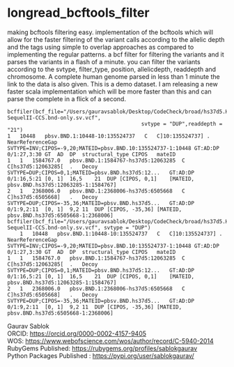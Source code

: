 # longread_bcftools_filter
making bcftools filtering easy. implementation of the bcftools which will allow for the faster filtering of the variant calls according to the allelic depth and the tags using simple to overlap approaches as compared to implementing the regular patterns. a bcf filter for filtering the variants and it parses the variants in a flash of a minute. you can filter the variants according to the svtype, filter_type, position, allelicdepth, readdepth and chromosome. A complete human genome parsed in less than 1 minute the link to the data is also given. This is a demo dataset. I am releasing a new faster scala implementation which will be more faster than this and can parse the complete in a flick of a second.

```
bcffiler(bcf_file="/Users/gauravsablok/Desktop/CodeCheck/broad/hs37d5.HG002-SequelII-CCS.bnd-only.sv.vcf", 
                                           svtype = "DUP",readdepth = "21")
1	10448	pbsv.BND.1:10448-10:135524737	C	C]10:135524737]	.	NearReferenceGap	SVTYPE=INV;CIPOS=-9,20;MATEID=pbsv.BND.10:135524737-1:10448	GT:AD:DP	0/1:27,3:30	GT	AD	DP	structural_type	CIPOS	mateID
1	1	1584767.0	pbsv.BND.1:1584767-hs37d5:12063285	C	C[hs37d5:12063285[	.	Decoy	SVTYPE=DUP;CIPOS=0,1;MATEID=pbsv.BND.hs37d5:12...	GT:AD:DP	0/1:16,5:21	[0, 1]	16,5	21	DUP	[CIPOS, 0,1]	[MATEID, pbsv.BND.hs37d5:12063285-1:1584767]
2	1	2368006.0	pbsv.BND.1:2368006-hs37d5:6505668	C	C]hs37d5:6505668]	.	Decoy	SVTYPE=DUP;CIPOS=-35,36;MATEID=pbsv.BND.hs37d5...	GT:AD:DP	0/1:9,2:11	[0, 1]	9,2	11	DUP	[CIPOS, -35,36]	[MATEID, pbsv.BND.hs37d5:6505668-1:2368006]
bcffiler(bcf_file="/Users/gauravsablok/Desktop/CodeCheck/broad/hs37d5.HG002-SequelII-CCS.bnd-only.sv.vcf", svtype = "DUP")
	1	10448	pbsv.BND.1:10448-10:135524737	C	C]10:135524737]	.	NearReferenceGap	SVTYPE=INV;CIPOS=-9,20;MATEID=pbsv.BND.10:135524737-1:10448	GT:AD:DP	0/1:27,3:30	GT	AD	DP	structural_type	CIPOS	mateID
1	1	1584767.0	pbsv.BND.1:1584767-hs37d5:12063285	C	C[hs37d5:12063285[	.	Decoy	SVTYPE=DUP;CIPOS=0,1;MATEID=pbsv.BND.hs37d5:12...	GT:AD:DP	0/1:16,5:21	[0, 1]	16,5	21	DUP	[CIPOS, 0,1]	[MATEID, pbsv.BND.hs37d5:12063285-1:1584767]
2	1	2368006.0	pbsv.BND.1:2368006-hs37d5:6505668	C	C]hs37d5:6505668]	.	Decoy	SVTYPE=DUP;CIPOS=-35,36;MATEID=pbsv.BND.hs37d5...	GT:AD:DP	0/1:9,2:11	[0, 1]	9,2	11	DUP	[CIPOS, -35,36]	[MATEID, pbsv.BND.hs37d5:6505668-1:2368006]
```

Gaurav Sablok \
ORCID: https://orcid.org/0000-0002-4157-9405 \
WOS: https://www.webofscience.com/wos/author/record/C-5940-2014 \
RubyGems Published: https://rubygems.org/profiles/sablokgaurav \
Python Packages Published : https://pypi.org/user/sablokgaurav/
